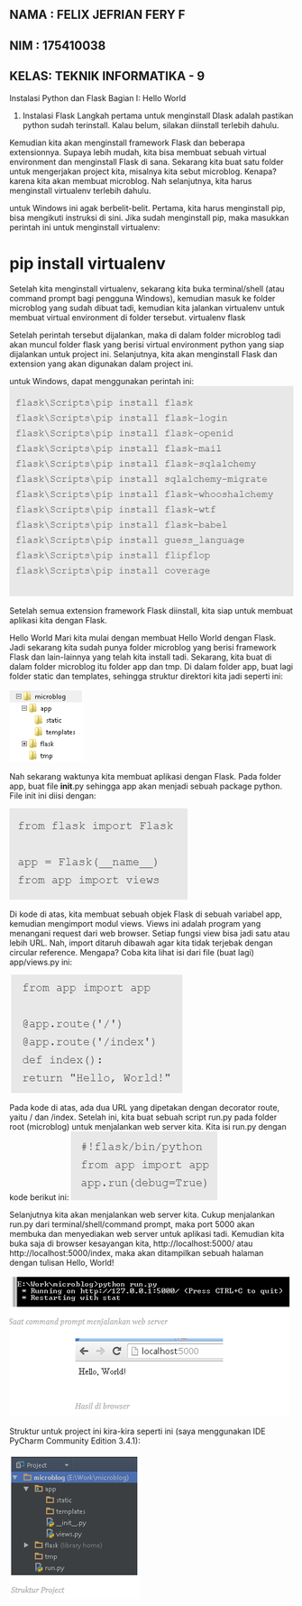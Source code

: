 ## NAMA : FELIX JEFRIAN FERY F
## NIM  : 175410038
## KELAS: TEKNIK INFORMATIKA - 9

Instalasi Python dan Flask Bagian I: Hello World
1. Instalasi Flask
Langkah pertama untuk menginstall Dlask adalah pastikan python sudah terinstall. Kalau belum, silakan diinstall terlebih dahulu.

Kemudian kita akan menginstall framework Flask dan beberapa extensionnya. Supaya lebih mudah, kita bisa membuat sebuah virtual environment dan menginstall Flask di sana. Sekarang kita buat satu folder untuk mengerjakan project kita, misalnya kita sebut microblog. Kenapa? karena kita akan membuat microblog. Nah selanjutnya, kita harus menginstall virtualenv terlebih dahulu.

untuk Windows ini agak berbelit-belit. Pertama, kita harus menginstall pip, bisa mengikuti instruksi di sini. Jika sudah menginstall pip, maka masukkan perintah ini untuk menginstall virtualenv:
# pip install virtualenv

Setelah kita menginstall virtualenv, sekarang kita buka terminal/shell (atau command prompt bagi pengguna Windows), kemudian masuk ke folder microblog yang sudah dibuat tadi, kemudian kita jalankan virtualenv untuk membuat virtual environment di folder tersebut.
virtualenv flask

Setelah perintah tersebut dijalankan, maka di dalam folder microblog tadi akan muncul folder flask yang berisi virtual environment python yang siap dijalankan untuk project ini. Selanjutnya, kita akan menginstall Flask dan extension yang akan digunakan dalam project ini.

untuk Windows, dapat menggunakan perintah ini:
![img](1.png)

Setelah semua extension framework Flask diinstall, kita siap untuk membuat aplikasi kita dengan Flask.

Hello World
Mari kita mulai dengan membuat Hello World dengan Flask. Jadi sekarang kita sudah punya folder microblog yang berisi framework Flask dan lain-lainnya yang telah kita install tadi. Sekarang, kita buat di dalam folder microblog itu folder app dan tmp. Di dalam folder app, buat lagi folder static dan templates, sehingga struktur direktori kita jadi seperti ini:

![img](2.png)

Nah sekarang waktunya kita membuat aplikasi dengan Flask. Pada folder app, buat file __init__.py sehingga app akan menjadi sebuah package python. File init ini diisi dengan:

![img](3.png)

Di kode di atas, kita membuat sebuah objek Flask di sebuah variabel app, kemudian mengimport modul views. Views ini adalah program yang menangani request dari web browser. Setiap fungsi view bisa jadi satu atau lebih URL.
Nah, import ditaruh dibawah agar kita tidak terjebak dengan circular reference. Mengapa? Coba kita lihat isi dari file (buat lagi) app/views.py ini:

![img](4.png)

Pada kode di atas, ada dua URL yang dipetakan dengan decorator route, yaitu / dan /index. Setelah ini, kita buat sebuah script run.py pada folder root (microblog) untuk menjalankan web server kita. Kita isi run.py dengan kode berikut ini:
![img](5.png)

Selanjutnya kita akan menjalankan web server kita. Cukup menjalankan run.py dari terminal/shell/command prompt, maka port 5000 akan membuka dan menyediakan web server untuk aplikasi tadi. Kemudian kita buka saja di browser kesayangan kita, http://localhost:5000/ atau http://localhost:5000/index, maka akan ditampilkan sebuah halaman dengan tulisan Hello, World!

![img](6.png)

Struktur untuk project ini kira-kira seperti ini (saya menggunakan IDE PyCharm Community Edition 3.4.1):

![img](7.png)